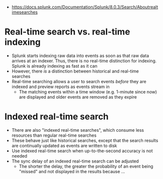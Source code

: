 - https://docs.splunk.com/Documentation/Splunk/8.0.3/Search/Aboutrealtimesearches
# Real-time search vs. real-time indexing
- Splunk starts indexing raw data into events as soon as that raw data arrives at an indexer. Thus, there is no real-time distinction for indexing.
  Splunk is already indexing as fast as it can
- However, there _is_ a distinction between historical and real-time searches
- Real-time searching allows a user to search events _before_ they are indexed and preview reports as events stream in
  - The matching events within a time window (e.g. 1-minute since now) are displayed and older events are removed as they expire
# Indexed real-time search
- There are also "indexed real-time searches", which consume less resources than regular real-time searches
- These behave just like historical searches, except that the search results are continually updated as events are written to disk
- Use indexed real-time search when up-to-the-second accuracy is not needed
- The sync delay of an indexed real-time search can be adjusted
  - The shorter the delay, the greater the probability of an event being "missed" and not displayed in the results because ...